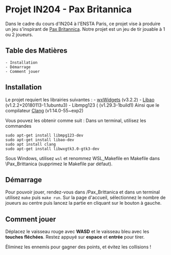 # Projet IN204 - Pax Britannica

Dans le cadre du cours d'IN204 à l'ENSTA Paris, ce projet vise à produire un jeu s'inspirant de [Pax Britannica](https://github.com/henkboom/pax-britannica/).
Notre projet est un jeu de tir jouable à 1 ou 2 joueurs.

## Table des Matières

    - Installation 
    - Démarrage
    - Comment jouer

## Installation

Le projet requiert les librairies suivantes : 
	- [wxWidgets](https://www.wxwidgets.org/) (v3.2.2)
	- [Libao](https://xiph.org/ao/) (v1.2.2+20180113-1.1ubuntu3)
	- Libmpg123 ( (v1.29.3-1build1)
Ainsi que le compilateur [Clang](https://clang.llvm.org/) (v1:14.0-55~exp2)

Vous pouvez les obtenir comme suit :
Dans un terminal, utilisez les commandes
```
sudo apt-get install libmpg123-dev
sudo apt-get install libao-dev
sudo apt install clang
sudo apt-get install libwxgtk3.0-gtk3-dev
```

Sous Windows, utilisez `wsl` et renommez WSL_Makefile en Makefile dans \Pax_Brittanica (supprimez le Makefile par défaut).

## Démarrage

Pour pouvoir jouer, rendez-vous dans /Pax_Brittanica et dans un terminal utilisez `make` puis `make run`.
Sur la page d'accueil, sélectionnez le nombre de joueurs au centre puis lancez la partie en cliquant sur le bouton à gauche.

## Comment jouer

Déplacez le vaisseau rouge avec **WASD** et le vaisseau bleu avec les **touches fléchées**.
Restez appuyé sur **espace** et **entrée** pour tirer.

Éliminez les ennemis pour gagner des points, et évitez les collisions !
